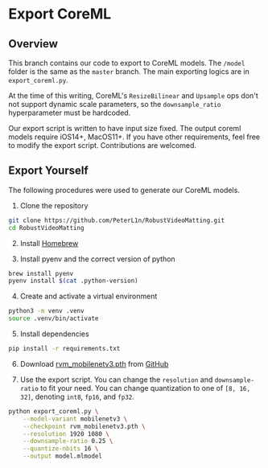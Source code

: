 # Export CoreML

## Overview

This branch contains our code to export to CoreML models. The `/model` folder is the same as the `master` branch. The main exporting logics are in `export_coreml.py`.

At the time of this writing, CoreML's `ResizeBilinear` and `Upsample` ops don't not support dynamic scale parameters, so the `downsample_ratio` hyperparameter must be hardcoded.

Our export script is written to have input size fixed. The output coreml models require iOS14+, MacOS11+. If you have other requirements, feel free to modify the export script. Contributions are welcomed.

## Export Yourself

The following procedures were used to generate our CoreML models.

1. Clone the repository
```sh
git clone https://github.com/PeterL1n/RobustVideoMatting.git
cd RobustVideoMatting
```

2. Install [Homebrew](https://brew.sh)

3. Install pyenv and the correct version of python
```sh
brew install pyenv
pyenv install $(cat .python-version)
```

4. Create and activate a virtual environment
```sh
python3 -m venv .venv
source .venv/bin/activate
```

5. Install dependencies
```sh
pip install -r requirements.txt
```

6. Download [rvm_mobilenetv3.pth](https://github.com/PeterL1n/RobustVideoMatting/releases/download/v1.0.0/rvm_mobilenetv3.pth) from [GitHub](https://github.com/PeterL1n/RobustVideoMatting#download)

7. Use the export script. You can change the `resolution` and `downsample-ratio` to fit your need. You can change quantization to one of `[8, 16, 32]`, denoting `int8`, `fp16`, and `fp32`.
```sh
python export_coreml.py \
    --model-variant mobilenetv3 \
    --checkpoint rvm_mobilenetv3.pth \
    --resolution 1920 1080 \
    --downsample-ratio 0.25 \
    --quantize-nbits 16 \
    --output model.mlmodel
```
